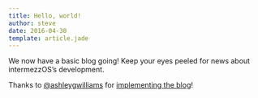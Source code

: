 ```yaml
---
title: Hello, world!
author: steve
date: 2016-04-30
template: article.jade
---
```


We now have a basic blog going! Keep your eyes peeled for news about intermezzOS’s development.

Thanks to [@ashleygwilliams](https://github.com/ashleygwilliams) for
[implementing the
blog](https://github.com/intermezzOS/intermezzOS.github.io/pull/23)!
